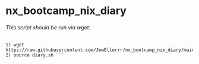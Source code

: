 # nx_bootcamp_nix_diary

###### This script should be run via wget:
```  
1) wget https://raw.githubusercontent.com/JewEllerrr/nx_bootcamp_nix_diary/main/diary.sh  
2) source diary.sh ```
